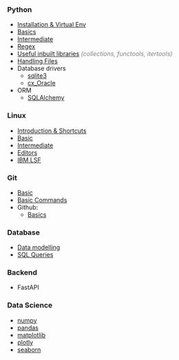 ### Python
- [Installation & Virtual Env](topics/python/install_venv.md)    
- [Basics]()
- [Intermediate]()
- [Regex]()
- [Useful inbuilt libraries]() *<span style="color:grey">(collections, functools, itertools)</span>*
- [Handling Files]()
- Database drivers 
    - [sqlite3]()
    - [cx_Oracle](topics/python/database_drivers/cx_oracle.md)
- ORM
    - [SQLAlchemy]()

### Linux
- [Introduction & Shortcuts](topics/linux/intro.md)
- [Basic](topics/linux/basics.md)
- [Intermediate](topics/linux/intermediate.md)
- [Editors](topics/linux/editors.md)
- [IBM LSF]()


### Git
- [Basic](topics/git/basics.md)
- [Basic Commands](topics/git/basic_commands.md)
- Github:
    - [Basics](topics/git/github/basics.md)

### Database
- [Data modelling](topics/database/data_modelling.md)
- [SQL Queries]()

### Backend
- FastAPI

### Data Science
- [numpy]()
- [pandas]()
- [matplotlib]()
- [plotly]()
- [seaborn]()


